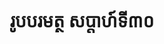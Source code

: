 ---
videoUrl : https://www.facebook.com/sophorn.ith.9/videos/2477309452531319/
category : aphidhamma-6
teacher : "អ៊ុំ សុជា"
title : "រូបបរមត្ថ សប្តាហ៍ទី៣០"
venue : "វត្តសំពៅមាស"
recordedBy : "ឧបាសិកា Ith Sophorn"
layout : post
---